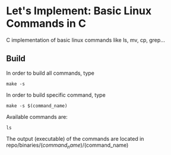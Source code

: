 # Let's Implement: Basic Linux Commands in C

C implementation of basic linux commands like ls, mv, cp, grep...

## Build

In order to build all commands, type
```
make -s
```
In order to build specific command, type
```
make -s $(command_name)
```
Available commands are:
```
ls
```

The output (executable) of the commands are located in repo/binaries/$(command_name)/$(command_name)
